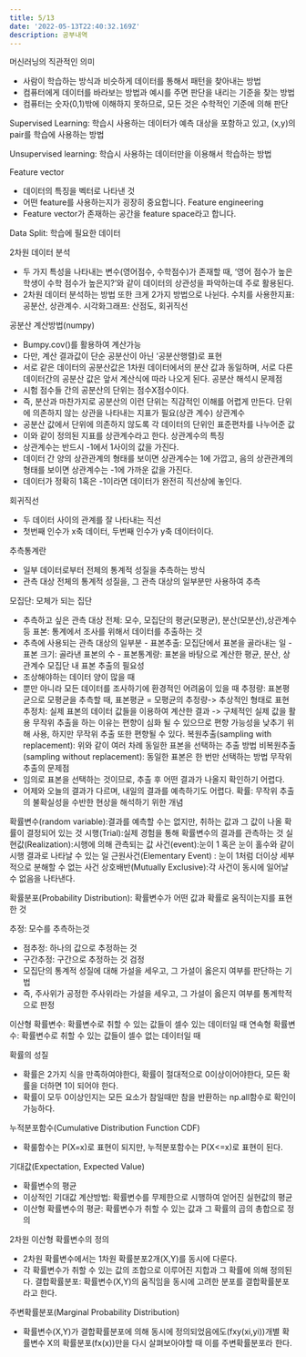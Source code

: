 ```yaml
---
title: 5/13
date: '2022-05-13T22:40:32.169Z'
description: 공부내역
---
```


머신러닝의 직관적인 의미

-   사람이 학습하는 방식과 비슷하게 데이터를 통해서 패턴을 찾아내는 방법
-   컴퓨터에게 데이터를 바라보는 방법과 예시를 주면 판단을 내리는 기준을 찾는 방법
-   컴퓨터는 숫자(0,1)밖에 이해하지 못하므로, 모든 것은 수학적인 기준에 의해 판단

Supervised Learning: 학습시 사용하는 데이터가 예측 대상을 포함하고 있고, (x,y)의 pair를 학습에 사용하는 방법

Unsupervised learning: 학습시 사용하는 데이터만을 이용해서 학습하는 방법

Feature vector

-   데이터의 특징을 벡터로 나타낸 것
-   어떤 feature를 사용하는지가 굉장히 중요합니다. Feature engineering
-   Feature vector가 존재하는 공간을 feature space라고 합니다.

Data Split: 학습에 필요한 데이터

2차원 데이터 분석

-   두 가지 특성을 나타내는 변수(영어점수, 수학점수)가 존재할 때, ‘영어 점수가 높은 학생이 수학 점수가 높은지?’와 같이 데이터의 상관성을 파악하는데 주로 활용된다.
-   2차원 데이터 분석하는 방법 또한 크게 2가지 방법으로 나뉜다. 수치를 사용한지표: 공분산, 상관계수. 시각화그래프: 산점도, 회귀직선

공분산 계산방법(numpy)

-   Bumpy.cov()를 활용하여 계산가능
-   다만, 계산 결과값이 단순 공분산이 아닌 ‘공분산행렬)로 표현
-   서로 같은 데이터의 공분산값은 1차원 데이터에서의 분산 값과 동일하며, 서로 다른 데이터간의 공분산 값은 앞서 계산식에 따라 나오게 된다.
    공분산 해석시 문제점
-   시험 점수들 간의 공분산의 단위는 점수X점수이다.
-   즉, 분산과 마찬가지로 공분산의 이런 단위는 직감적인 이해를 어렵게 만든다. 단위에 의존하지 않는 상관을 나타내는 지표가 필요(상관 계수)
    상관계수
-   공분산 값에서 단위에 의존하지 않도록 각 데이터의 단위인 표준편차를 나누어준 값
-   이와 같이 정의된 지표를 상관계수라고 한다.
    상관계수의 특징
-   상관계수는 반드시 -1에서 1사이의 값을 가진다.
-   데이터 간 양의 상관관계의 형태를 보이면 상관계수는 1에 가깝고, 음의 상관관계의 형태를 보이면 상관계수는 -1에 가까운 값을 가진다.
-   데이터가 정확히 1혹은 -1이라면 데이터가 완전히 직선상에 놓인다.

회귀직선

-   두 데이터 사이의 관계를 잘 나타내는 직선
-   첫번째 인수가 x축 데이터, 두번째 인수가 y축 데이터이다.

추측통계란

-   일부 데이터로부터 전체의 통계적 성질을 추측하는 방식
-   관측 대상 전체의 통계적 성질을, 그 관측 대상의 일부분만 사용하여 추측

모집단: 모체가 되는 집단

-   추측하고 싶은 관측 대상 전체: 모수, 모집단의 평균(모평균), 분산(모분산),상관계수등
    표본: 통계에서 조사를 위해서 데이터를 추출하는 것
-   추측에 사용되는 관측 대상의 일부분 - 표본추출: 모집단에서 표본을 골라내는 일 - 표본 크기: 골라낸 표본의 수 - 표본통계량: 표본을 바탕으로 계산한 평균, 분산, 상관계수
    모집단 내 표본 추출의 필요성
-   조상해야하는 데이터 양이 많을 때
-   뿐만 아니라 모든 데이터를 조사하기에 환경적인 어려움이 있을 때
    추정량: 표본평균으로 모평균을 추측할 때, 표본평균 = 모평균의 추정량-> 추상적인 형태로 표현
    추정치: 실제 표본의 데이터 값들을 이용하여 계산한 결과 -> 구체적인 실제 값을 활용
    무작위 추출을 하는 이유는 편향이 심화 될 수 있으므로 편향 가능성을 낮추기 위해 사용, 하지만 무작위 추출 또한 편향될 수 있다.
    복원추출(sampling with replacement): 위와 같이 여러 차례 동일한 표본을 선택하는 추출 방법
    비복원추출(sampling without replacement): 동일한 표본은 한 번만 선택하는 방법
    무작위 추출의 문제점
-   임의로 표본을 선택하는 것이므로, 추출 후 어떤 결과가 나올지 확인하기 어렵다.
-   어제와 오늘의 결과가 다르며, 내일의 결과를 예측하기도 어렵다.
    확률: 무작위 추출의 불확실성을 수반한 현상을 해석하기 위한 개념

확률변수(random variable):결과를 예측할 수는 없지만, 취하는 값과 그 값이 나올 확률이 결정되어 있는 것
시행(Trial):실제 경험을 통해 확률변수의 결과를 관측하는 것
실현값(Realization):시행에 의해 관측되는 값
사건(event):눈이 1 혹은 눈이 홀수와 같이 시행 결과로 나타날 수 있는 일
근원사건(Elementary Event) : 눈이 1처럼 더이상 세부적으로 분해할 수 없는 사건
상호배반(Mutually Exclusive):각 사건이 동시에 일어날 수 없음을 나타낸다.

확률분포(Probability Distribution): 확률변수가 어떤 값과 확률로 움직이는지를 표현한 것

추정: 모수를 추측하는것

-   점추정: 하나의 값으로 추정하는 것
-   구간추정: 구간으로 추정하는 것
    검정
-   모집단의 통계적 성질에 대해 가설을 세우고, 그 가설이 옳은지 여부를 판단하는 기법
-   즉, 주사위가 공정한 주사위라는 가설을 세우고, 그 가설이 옳은지 여부를 통계학적으로 판정

이산형 확률변수: 확률변수로 취할 수 있는 값들이 셀수 있는 데이터일 때
연속형 확률변수: 확률변수로 취할 수 있는 값들이 셀수 없는 데이터일 때

확률의 성질

-   확률은 2가지 식을 만족하여야한다, 확률이 절대적으로 0이상이어야한다, 모든 확률을 더하면 1이 되어야 한다.
-   확률이 모두 0이상인지는 모든 요소가 참일때만 참을 반환하는 np.all함수로 확인이 가능하다.

누적분포함수(Cumulative Distribution Function CDF)

-   확룰함수는 P(X=x)로 표현이 되지만, 누적분포함수는 P(X<=x)로 표현이 된다.

기대값(Expectation, Expected Value)

-   확률변수의 평균
-   이상적인 기대값 계산방법: 확률변수를 무제한으로 시행하여 얻어진 실현값의 평균
-   이산형 확률변수의 평균: 확률변수가 취할 수 있는 값과 그 확률의 곱의 총합으로 정의

2차원 이산형 확률변수의 정의

-   2차원 확률변수에서는 1차원 확률분포2개(X,Y)를 동시에 다룬다.
-   각 확률변수가 취할 수 있는 값의 조합으로 이루어진 지합과 그 확률에 의해 정의된다.
    결합확률분포: 확률변수(X,Y)의 움직임을 동시에 고려한 분포를 결합확률분포라고 한다.

주변확률분포(Marginal Probability Distribution)

-   확률변수(X,Y)가 결합확률분포에 의해 동시에 정의되었음에도(fxy(xi,yi))개별 확률변수 X의 확률분포(fx(x))만을 다시 살펴보아야할 때 이를 주변확률분포라 한다.
